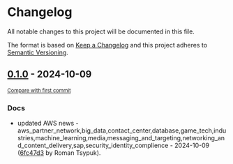 # Changelog

All notable changes to this project will be documented in this file.

The format is based on [Keep a Changelog](http://keepachangelog.com/en/1.0.0/)
and this project adheres to [Semantic Versioning](http://semver.org/spec/v2.0.0.html).

<!-- insertion marker -->
## [0.1.0](https://github.com/tsypuk/aws-news/releases/tag/ver-2024-10-090.1.0) - 2024-10-09

<small>[Compare with first commit](https://github.com/tsypuk/aws-news/compare/560749a2e1aa855c1e69e6b3674a586f5ff9ec45...ver-2024-10-09)</small>

### Docs

- updated AWS news - aws_partner_network,big_data,contact_center,database,game_tech,industries,machine_learning,media,messaging_and_targeting,networking_and_content_delivery,sap,security_identity_complience - 2024-10-09 ([6fc47d3](https://github.com/tsypuk/aws-news/commit/6fc47d365b8296bc6eb18b9bbd895aba07d0665f) by Roman Tsypuk).


